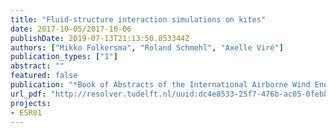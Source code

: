 ```yaml
---
title: "Fluid-structure interaction simulations on kites"
date: 2017-10-05/2017-10-06
publishDate: 2019-07-13T21:13:50.853344Z
authors: ["Mikko Folkersma", "Roland Schmehl", "Axelle Viré"]
publication_types: ["1"]
abstract: ""
featured: false
publication: "*Book of Abstracts of the International Airborne Wind Energy Conference (AWEC 2017)*"
url_pdf: "http://resolver.tudelft.nl/uuid:dc4e8533-25f7-476b-ac05-0febbfa7cca6"
projects:
- ESR01
---
```


